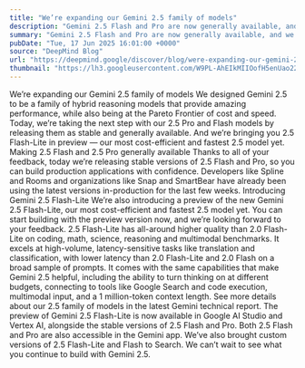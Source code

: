 ```yaml
---
title: "We’re expanding our Gemini 2.5 family of models"
description: "Gemini 2.5 Flash and Pro are now generally available, and we’re introducing 2.5 Flash-Lite, our most cost-efficient and fastest 2.5 model yet."
summary: "Gemini 2.5 Flash and Pro are now generally available, and we’re introducing 2.5 Flash-Lite, our most cost-efficient and"
pubDate: "Tue, 17 Jun 2025 16:01:00 +0000"
source: "DeepMind Blog"
url: "https://deepmind.google/discover/blog/were-expanding-our-gemini-25-family-of-models/"
thumbnail: "https://lh3.googleusercontent.com/W9PL-AhEIkMIIOofH5enUao22iPF2hTcpQb8RzhB-ICENAH1H157Ano1Sct-aTwBLENLzy_To594B_Nr4AuE4cXLqUlGUE7dC6F6iJ4oxWWXU9vO=w528-h297-n-nu-rw"
---
```


We’re expanding our Gemini 2.5 family of models
We designed Gemini 2.5 to be a family of hybrid reasoning models that provide amazing performance, while also being at the Pareto Frontier of cost and speed. Today, we’re taking the next step with our 2.5 Pro and Flash models by releasing them as stable and generally available. And we’re bringing you 2.5 Flash-Lite in preview — our most cost-efficient and fastest 2.5 model yet.
Making 2.5 Flash and 2.5 Pro generally available
Thanks to all of your feedback, today we’re releasing stable versions of 2.5 Flash and Pro, so you can build production applications with confidence. Developers like Spline and Rooms and organizations like Snap and SmartBear have already been using the latest versions in-production for the last few weeks.
Introducing Gemini 2.5 Flash-Lite
We’re also introducing a preview of the new Gemini 2.5 Flash-Lite, our most cost-efficient and fastest 2.5 model yet. You can start building with the preview version now, and we’re looking forward to your feedback.
2.5 Flash-Lite has all-around higher quality than 2.0 Flash-Lite on coding, math, science, reasoning and multimodal benchmarks. It excels at high-volume, latency-sensitive tasks like translation and classification, with lower latency than 2.0 Flash-Lite and 2.0 Flash on a broad sample of prompts. It comes with the same capabilities that make Gemini 2.5 helpful, including the ability to turn thinking on at different budgets, connecting to tools like Google Search and code execution, multimodal input, and a 1 million-token context length.
See more details about our 2.5 family of models in the latest Gemini technical report.
The preview of Gemini 2.5 Flash-Lite is now available in Google AI Studio and Vertex AI, alongside the stable versions of 2.5 Flash and Pro. Both 2.5 Flash and Pro are also accessible in the Gemini app. We’ve also brought custom versions of 2.5 Flash-Lite and Flash to Search.
We can’t wait to see what you continue to build with Gemini 2.5.
